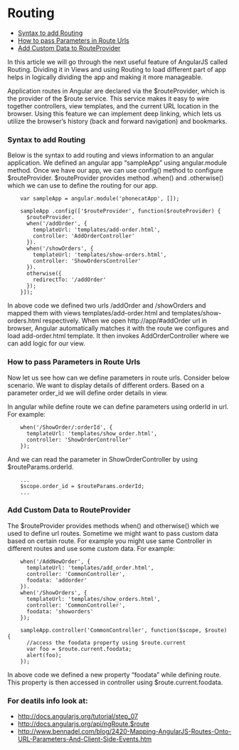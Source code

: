# Routing

* <a href='#Syntax'>Syntax to add Routing</a>
* <a href='#Parameters'>How to pass Parameters in Route Urls</a>
* <a href='CustomData'>Add Custom Data to RouteProvider</a>

In this article we will go through the next useful feature of AngularJS called Routing. 
Dividing it in Views and using Routing to load different part of app helps in logically dividing the app and making it more manageable.

Application routes in Angular are declared via the $routeProvider, which is the provider of the $route service. This service makes it easy to wire together controllers, view templates, and the current URL location in the browser. Using this feature we can implement deep linking, which lets us utilize the browser’s history (back and forward navigation) and bookmarks.

### <a name='Syntax'>Syntax to add Routing</a>

Below is the syntax to add routing and views information to an angular application. We defined an angular app “sampleApp” using angular.module method. Once we have our app, we can use config() method to configure $routeProvider. $routeProvider provides method .when() and .otherwise() which we can use to define the routing for our app.

        var sampleApp = angular.module('phonecatApp', []);
  
        sampleApp .config(['$routeProvider', function($routeProvider) {
          $routeProvider.
          when('/addOrder', {
            templateUrl: 'templates/add-order.html',
            controller: 'AddOrderController'
          }).
          when('/showOrders', {
            templateUrl: 'templates/show-orders.html',
            controller: 'ShowOrdersController'
          }).
          otherwise({
            redirectTo: '/addOrder'
          });
        }]);

In above code we defined two urls /addOrder and /showOrders and mapped them with views templates/add-order.html and templates/show-orders.html respectively. When we open http://app/#addOrder url in browser, Angular automatically matches it with the route we configures and load add-order.html template. It then invokes AddOrderController where we can add logic for our view.

### <a name='Parameters'>How to pass Parameters in Route Urls</a>

Now let us see how can we define parameters in route urls.
Consider below scenario. We want to display details of different orders. Based on a parameter order_id we will define order details in view.

In angular while define route we can define parameters using orderId in url. For example:

        when('/ShowOrder/:orderId', {
          templateUrl: 'templates/show_order.html',
          controller: 'ShowOrderController'
        });

And we can read the parameter in ShowOrderController by using $routeParams.orderId.
        
        ...
        $scope.order_id = $routeParams.orderId;
        ...

### <a name='CustomData'>Add Custom Data to RouteProvider</a>

The $routeProvider provides methods when() and otherwise() which we used to define url routes. Sometime we might want to pass custom data based on certain route. For example you might use same Controller in different routes and use some custom data. For example:

        when('/AddNewOrder', {
          templateUrl: 'templates/add_order.html',
          controller: 'CommonController',
          foodata: 'addorder'
        }).
        when('/ShowOrders', {
          templateUrl: 'templates/show_orders.html',
          controller: 'CommonController',
          foodata: 'showorders'
        });
 
        sampleApp.controller('CommonController', function($scope, $route) {
          //access the foodata property using $route.current
          var foo = $route.current.foodata;
          alert(foo);
        });
In above code we defined a new property “foodata” while defining route. This property is then accessed in controller using $route.current.foodata.

### For deatils info look at:

* http://docs.angularjs.org/tutorial/step_07
* http://docs.angularjs.org/api/ngRoute.$route
* http://www.bennadel.com/blog/2420-Mapping-AngularJS-Routes-Onto-URL-Parameters-And-Client-Side-Events.htm



